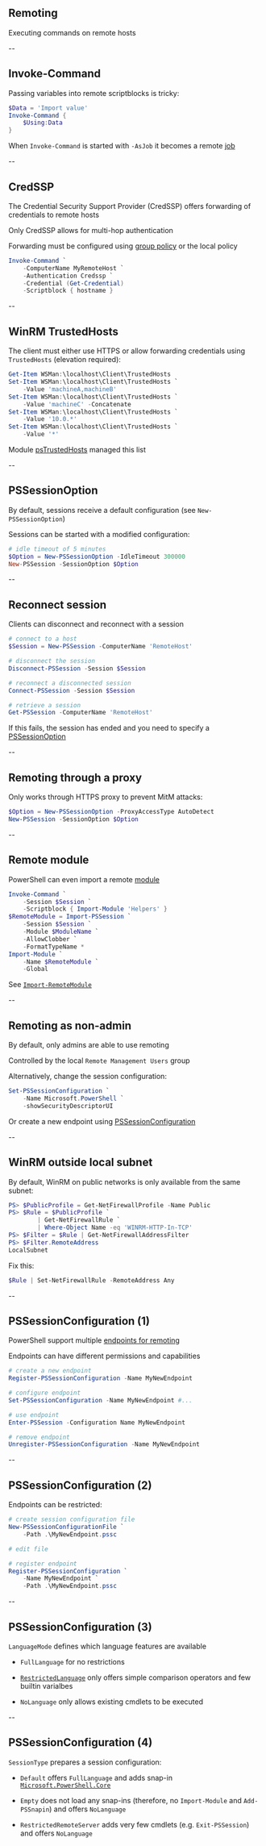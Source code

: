 <!-- .slide: id="remoting" -->

## Remoting

Executing commands on remote hosts

--

<!-- .slide: id="invoke_command" -->

## Invoke-Command

Passing variables into remote scriptblocks is tricky:

```powershell
$Data = 'Import value'
Invoke-Command {
    $Using:Data
}
```

When `Invoke-Command` is started with `-AsJob` it becomes a remote [job](#/jobs)

--

<!-- .slide: id="credssp" -->

## CredSSP

The Credential Security Support Provider (CredSSP) offers forwarding of credentials to remote hosts

Only CredSSP allows for multi-hop authentication

Forwarding must be configured using [group policy](https://msdn.microsoft.com/de-de/library/windows/desktop/bb204773%28v=vs.85%29.aspx?f=255&MSPPError=-2147217396) or the local policy

```powershell
Invoke-Command `
    -ComputerName MyRemoteHost `
    -Authentication Credssp `
    -Credential (Get-Credential)
    -Scriptblock { hostname }
```

--

<!-- .slide: id="trustedhosts" -->

## WinRM TrustedHosts

The client must either use HTTPS or allow forwarding credentials using `TrustedHosts` (elevation required):

```powershell
Get-Item WSMan:\localhost\Client\TrustedHosts
Set-Item WSMan:\localhost\Client\TrustedHosts `
    -Value 'machineA,machineB'
Set-Item WSMan:\localhost\Client\TrustedHosts `
    -Value 'machineC' -Concatenate
Set-Item WSMan:\localhost\Client\TrustedHosts `
    -Value '10.0.*'
Set-Item WSMan:\localhost\Client\TrustedHosts `
    -Value '*'
```

Module [psTrustedHosts](https://github.com/jasonmcboyd/psTrustedHosts) managed this list

--

<!-- .slide: id="pssessionoption" -->

## PSSessionOption

By default, sessions receive a default configuration (see `New-PSSessionOption`)

Sessions can be started with a modified configuration:

```powershell
# idle timeout of 5 minutes
$Option = New-PSSessionOption -IdleTimeout 300000
New-PSSession -SessionOption $Option
```

--

<!-- .slide: id="reconnect" -->

## Reconnect session

Clients can disconnect and reconnect with a session

```powershell
# connect to a host
$Session = New-PSSession -ComputerName 'RemoteHost'

# disconnect the session
Disconnect-PSSession -Session $Session

# reconnect a disconnected session
Connect-PSSession -Session $Session

# retrieve a session
Get-PSSession -ComputerName 'RemoteHost'
```

If this fails, the session has ended and you need to specify a [PSSessionOption](#/pssessionoption)

--

<!-- .slide: id="remoting_proxy" -->

## Remoting through a proxy

Only works through HTTPS proxy to prevent MitM attacks:

```powershell
$Option = New-PSSessionOption -ProxyAccessType AutoDetect
New-PSSession -SessionOption $Option
```

--

<!-- .slide: id="remote_module" -->

## Remote module

PowerShell can even import a remote [module](#/sharing)

```powershell
Invoke-Command `
    -Session $Session `
    -Scriptblock { Import-Module 'Helpers' }
$RemoteModule = Import-PSSession `
    -Session $Session `
    -Module $ModuleName `
    -AllowClobber `
    -FormatTypeName *
Import-Module `
    -Name $RemoteModule `
    -Global
```

See [`Import-RemoteModule`](https://github.com/nicholasdille/PowerShell-Helpers/blob/master/Helpers/Public/Import-RemoveModule.ps1)

--

<!-- .slide: id="non_admin" -->

## Remoting as non-admin

By default, only admins are able to use remoting

Controlled by the local `Remote Management Users` group

Alternatively, change the session configuration:

```powershell
Set-PSSessionConfiguration `
    -Name Microsoft.PowerShell `
    -showSecurityDescriptorUI
```

Or create a new endpoint using [PSSessionConfiguration](#/pssessionconfiguration)

--

<!-- .slide: id="LocalSubnet" -->

## WinRM outside local subnet

By default, WinRM on public networks is only available from the same subnet:

```powershell
PS> $PublicProfile = Get-NetFirewallProfile -Name Public
PS> $Rule = $PublicProfile `
        | Get-NetFirewallRule `
        | Where-Object Name -eq 'WINRM-HTTP-In-TCP'
PS> $Filter = $Rule | Get-NetFirewallAddressFilter
PS> $Filter.RemoteAddress
LocalSubnet
```

Fix this:

```powershell
$Rule | Set-NetFirewallRule -RemoteAddress Any
```

--

<!-- .slide: id="pssessionconfiguration" -->

## PSSessionConfiguration (1)

PowerShell support multiple [endpoints for remoting](https://docs.microsoft.com/en-us/powershell/module/microsoft.powershell.core/about/about_session_configurations?view=powershell-6)

Endpoints can have different permissions and capabilities

```powershell
# create a new endpoint
Register-PSSessionConfiguration -Name MyNewEndpoint

# configure endpoint
Set-PSSessionConfiguration -Name MyNewEndpoint #...

# use endpoint
Enter-PSSession -Configuration Name MyNewEndpoint

# remove endpoint
Unregister-PSSessionConfiguration -Name MyNewEndpoint
```

--

## PSSessionConfiguration (2)

Endpoints can be restricted:

```powershell
# create session configuration file
New-PSSessionConfigurationFile `
    -Path .\MyNewEndpoint.pssc

# edit file

# register endpoint
Register-PSSessionConfiguration `
    -Name MyNewEndpoint `
    -Path .\MyNewEndpoint.pssc
```

--

## PSSessionConfiguration (3)

`LanguageMode` defines which language features are available

- `FullLanguage` for no restrictions

- [`RestrictedLanguage`](https://docs.microsoft.com/en-us/powershell/module/microsoft.powershell.core/about/about_language_modes?view=powershell-6) only offers simple comparison operators and few builtin varialbes

- `NoLanguage` only allows existing cmdlets to be executed

--

## PSSessionConfiguration (4)

`SessionType` prepares a session configuration:

- `Default` offers `FullLanguage` and adds snap-in [`Microsoft.PowerShell.Core`](https://docs.microsoft.com/en-us/powershell/module/microsoft.powershell.core/?view=powershell-5.1)

- `Empty` does not load any snap-ins (therefore, no `Import-Module` and `Add-PSSnapin`) and offers `NoLanguage`

- `RestrictedRemoteServer` adds very few cmdlets (e.g. `Exit-PSSession`) and offers `NoLanguage`
